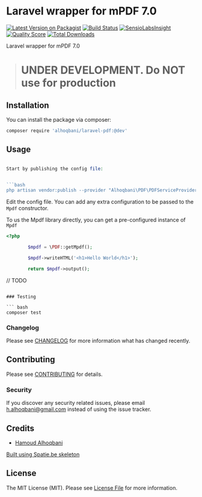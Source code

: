 # Laravel wrapper for mPDF 7.0

[![Latest Version on Packagist](https://img.shields.io/packagist/v/alhoqbani/laravel-pdf.svg?style=flat-square)](https://packagist.org/packages/alhoqbani/laravel-pdf)
[![Build Status](https://img.shields.io/travis/alhoqbani/laravel-pdf/master.svg?style=flat-square)](https://travis-ci.org/alhoqbani/laravel-pdf)
[![SensioLabsInsight](https://img.shields.io/sensiolabs/i/xxxxxxxxx.svg?style=flat-square)](https://insight.sensiolabs.com/projects/xxxxxxxxx)
[![Quality Score](https://img.shields.io/scrutinizer/g/alhoqbani/laravel-pdf.svg?style=flat-square)](https://scrutinizer-ci.com/g/alhoqbani/laravel-pdf)
[![Total Downloads](https://img.shields.io/packagist/dt/alhoqbani/laravel-pdf.svg?style=flat-square)](https://packagist.org/packages/alhoqbani/laravel-pdf)

Laravel wrapper for mPDF 7.0

> # UNDER DEVELOPMENT. Do NOT use for production

## Installation

You can install the package via composer:

```bash
composer require 'alhoqbani/laravel-pdf:@dev'
```

## Usage

``` php

Start by publishing the config file:


```bash
php artisan vendor:publish --provider "Alhoqbani\PDF\PDFServiceProvider"
```

Edit the config file. You can add any extra configuration to be passed to the `Mpdf` constructor.

To us the Mpdf library directly, you can get a pre-configured instance of `Mpdf`

```php
<?php

        $mpdf = \PDF::getMpdf();

        $mpdf->writeHTML('<h1>Hello World</h1>');

        return $mpdf->output();

```
// TODO

```

### Testing

``` bash
composer test
```

### Changelog

Please see [CHANGELOG](CHANGELOG.md) for more information what has changed recently.

## Contributing

Please see [CONTRIBUTING](CONTRIBUTING.md) for details.

### Security

If you discover any security related issues, please email h.alhoqbani@gmail.com instead of using the issue tracker.

## Credits

- [Hamoud Alhoqbani](https://github.com/alhoqbani)

[Built using Spatie.be skeleton](https://github.com/spatie/skeleton-php)

## License

The MIT License (MIT). Please see [License File](LICENSE.md) for more information.
